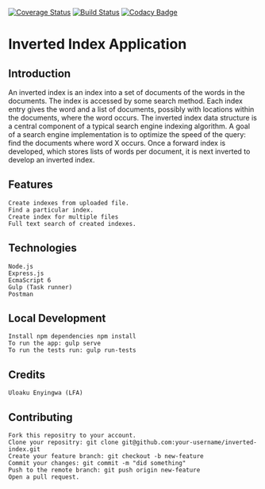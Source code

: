 [![Coverage Status](https://coveralls.io/repos/github/tolupatrick004/inverted-index-api/badge.svg?branch=feedback)](https://coveralls.io/github/tolupatrick004/inverted-index-api?branch=feedback)
[![Build Status](https://travis-ci.org/tolupatrick004/inverted-index-api.svg?branch=feedback)](https://travis-ci.org/tolupatrick004/inverted-index-api) 
[![Codacy Badge](https://api.codacy.com/project/badge/Grade/04c565e40be4499d8500509b262b9c16)](https://www.codacy.com/app/tolupatrick004/inverted-index-api?utm_source=github.com&amp;utm_medium=referral&amp;utm_content=tolupatrick004/inverted-index-api&amp;utm_campaign=Badge_Grade)

# Inverted Index Application

## Introduction

An inverted index is an index into a set of documents of the words in the documents. The index is accessed by some search method. Each index entry gives the word and a list of documents, possibly with locations within the documents, where the word occurs. The inverted index data structure is a central component of a typical search engine indexing algorithm. A goal of a search engine implementation is to optimize the speed of the query: find the documents where word X occurs. Once a forward index is developed, which stores lists of words per document, it is next inverted to develop an inverted index.

## Features

    Create indexes from uploaded file.
    Find a particular index.
    Create index for multiple files
    Full text search of created indexes.

## Technologies

    Node.js
    Express.js
    EcmaScript 6
    Gulp (Task runner)
    Postman

## Local Development

    Install npm dependencies npm install
    To run the app: gulp serve
    To run the tests run: gulp run-tests

## Credits

    Uloaku Enyingwa (LFA)

## Contributing

    Fork this repositry to your account.
    Clone your repositry: git clone git@github.com:your-username/inverted-index.git
    Create your feature branch: git checkout -b new-feature
    Commit your changes: git commit -m "did something"
    Push to the remote branch: git push origin new-feature
    Open a pull request.
